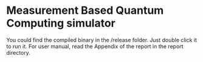 Measurement Based Quantum Computing simulator
=======

You could find the compiled binary in the /release folder. Just double click it to run it. For user manual, read the Appendix of the report in the report directory.
